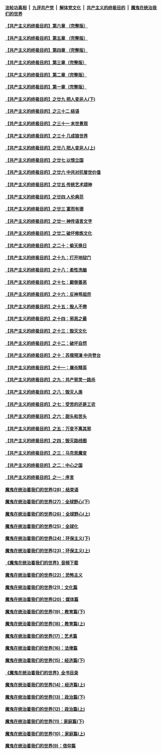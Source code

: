 ####  [法轮功真相](../../../../basic/blob/master/README.md?t=04170701) &nbsp;|&nbsp; [九评共产党](../../../../9ping.md/blob/master/README.md?t=04170701) &nbsp;|&nbsp; [解体党文化](../../../../jtdwh.md/blob/master/README.md?t=04170701)  &nbsp;|&nbsp; [共产主义的终极目的](../../../../gczydzjmd.md/blob/master/README.md?t=04170701) &nbsp;|&nbsp; [魔鬼在统治我们的世界](../../../../mgztzwmdsj.md/blob/master/README.md?t=04170701) 

#### [【共产主义的终极目的】第六章 （完整版）](../pages/nsc422/n11428913.md?t=04170701) 

#### [【共产主义的终极目的】第五章 （完整版）](../pages/nsc422/n11428912.md?t=04170701) 

#### [【共产主义的终极目的】第四章 （完整版）](../pages/nsc422/n11428907.md?t=04170701) 

#### [【共产主义的终极目的】第三章（完整版）](../pages/nsc422/n11428848.md?t=04170701) 

#### [【共产主义的终极目的】第二章（完整版）](../pages/nsc422/n11428831.md?t=04170701) 

#### [【共产主义的终极目的】第一章（完整版）](../pages/nsc422/n11417651.md?t=04170701) 

#### [【共产主义的终极目的】之廿九 把人变非人(下)](../pages/nsc422/n11344140.md?t=04170701) 

#### [【共产主义的终极目的】之三十二 结语](../pages/nsc422/n11360535.md?t=04170701) 

#### [【共产主义的终极目的】之三十一 末世景观](../pages/nsc422/n11351129.md?t=04170701) 

#### [【共产主义的终极目的】之三十 几成狼世界](../pages/nsc422/n11348280.md?t=04170701) 

#### [【共产主义的终极目的】之廿八 把人变非人(上)](../pages/nsc422/n11340492.md?t=04170701) 

#### [【共产主义的终极目的】之廿七 以恨立国](../pages/nsc422/n11336944.md?t=04170701) 

#### [【共产主义的终极目的】之廿六 中共对抗普世价值](../pages/nsc422/n11324785.md?t=04170701) 

#### [【共产主义的终极目的】之廿五 传统艺术颂神](../pages/nsc422/n11296396.md?t=04170701) 

#### [【共产主义的终极目的】之廿四 人伦典范](../pages/nsc422/n11296397.md?t=04170701) 

#### [【共产主义的终极目的】之廿三 富而有德](../pages/nsc422/n11283598.md?t=04170701) 

#### [【共产主义的终极目的】之廿一 神传语言文字](../pages/nsc422/n11263265.md?t=04170701) 

#### [【共产主义的终极目的】之廿二 破坏修炼文化](../pages/nsc422/n11245728.md?t=04170701) 

#### [【共产主义的终极目的】之二十：偷天换日](../pages/nsc422/n11238846.md?t=04170701) 

#### [【共产主义的终极目的】之十九：打开地狱门](../pages/nsc422/n11206376.md?t=04170701) 

#### [【共产主义的终极目的】之十八：柔性洗脑](../pages/nsc422/n11199994.md?t=04170701) 

#### [【共产主义的终极目的】之十七：颠倒善恶](../pages/nsc422/n11179782.md?t=04170701) 

#### [【共产主义的终极目的】之十六：反神骂祖宗](../pages/nsc422/n11166798.md?t=04170701) 

#### [【共产主义的终极目的】之十五：毁人不倦](../pages/nsc422/n11166792.md?t=04170701) 

#### [【共产主义的终极目的】之十四：邪恶之最](../pages/nsc422/n11150249.md?t=04170701) 

#### [【共产主义的终极目的】之十三：毁灭文化](../pages/nsc422/n11135227.md?t=04170701) 

#### [【共产主义的终极目的】之十二：破坏自然](../pages/nsc422/n11135214.md?t=04170701) 

#### [【共产主义的终极目的】之十：苏俄预演 中共登台](../pages/nsc422/n11118424.md?t=04170701) 

#### [【共产主义的终极目的】之十一：屠杀精英](../pages/nsc422/n11118442.md?t=04170701) 

#### [【共产主义的终极目的】之九：共产邪灵一路杀](../pages/nsc422/n11114139.md?t=04170701) 

#### [【共产主义的终极目的】之八：毁灭人类](../pages/nsc422/n11108503.md?t=04170701) 

#### [【共产主义的终极目的】之七：受苦的还是工农](../pages/nsc422/n11101809.md?t=04170701) 

#### [【共产主义的终极目的】之六：甜头和苦头](../pages/nsc422/n11096971.md?t=04170701) 

#### [【共产主义的终极目的】之五：万变不离其邪](../pages/nsc422/n11091285.md?t=04170701) 

#### [【共产主义的终极目的】之四：毁灭路线图](../pages/nsc422/n11086284.md?t=04170701) 

#### [【共产主义的终极目的】之三：马克思魔变](../pages/nsc422/n11061941.md?t=04170701) 

#### [【共产主义的终极目的】之二：中心之国](../pages/nsc422/n11047728.md?t=04170701) 

#### [【共产主义的终极目的】之一：序言](../pages/nsc422/n11086077.md?t=04170701) 

#### [魔鬼在统治着我们的世界(28)：结束语](../pages/nsc422/n10936246.md?t=04170701) 

#### [魔鬼在统治着我们的世界(27)：全球野心(下)](../pages/nsc422/n10928319.md?t=04170701) 

#### [魔鬼在统治着我们的世界(26)：全球野心(上)](../pages/nsc422/n10900318.md?t=04170701) 

#### [魔鬼在统治着我们的世界(25)：全球化](../pages/nsc422/n10788205.md?t=04170701) 

#### [魔鬼在统治着我们的世界(24)：环保主义(下)](../pages/nsc422/n10695307.md?t=04170701) 

#### [魔鬼在统治着我们的世界(23)：环保主义(上)](../pages/nsc422/n10688613.md?t=04170701) 

#### [《魔鬼在统治着我们的世界》音频下载](../pages/nsc422/n10635553.md?t=04170701) 

#### [魔鬼在统治着我们的世界(22)：恐怖主义](../pages/nsc422/n10614727.md?t=04170701) 

#### [魔鬼在统治着我们的世界(21)：文化篇](../pages/nsc422/n10597706.md?t=04170701) 

#### [魔鬼在统治着我们的世界(20)：媒体篇](../pages/nsc422/n10586579.md?t=04170701) 

#### [魔鬼在统治着我们的世界(19)：教育篇(下)](../pages/nsc422/n10564808.md?t=04170701) 

#### [魔鬼在统治着我们的世界(18)：教育篇(上)](../pages/nsc422/n10526970.md?t=04170701) 

#### [魔鬼在统治着我们的世界(17)：艺术篇](../pages/nsc422/n10499093.md?t=04170701) 

#### [魔鬼在统治着我们的世界(16)：法律篇](../pages/nsc422/n10485969.md?t=04170701) 

#### [魔鬼在统治着我们的世界(15)：经济篇(下)](../pages/nsc422/n10469975.md?t=04170701) 

#### [《魔鬼在统治着我们的世界》全书目录](../pages/nsc422/n10464261.md?t=04170701) 

#### [魔鬼在统治着我们的世界(14)：经济篇(上)](../pages/nsc422/n10457370.md?t=04170701) 

#### [魔鬼在统治着我们的世界(13)：政治篇(下)](../pages/nsc422/n10448270.md?t=04170701) 

#### [魔鬼在统治着我们的世界(12)：政治篇(上)](../pages/nsc422/n10444576.md?t=04170701) 

#### [魔鬼在统治着我们的世界(11)：家庭篇(下)](../pages/nsc422/n10440961.md?t=04170701) 

#### [魔鬼在统治着我们的世界(10)：家庭篇(上)](../pages/nsc422/n10435448.md?t=04170701) 

#### [魔鬼在统治着我们的世界(9)：信仰篇](../pages/nsc422/n10432159.md?t=04170701) 

